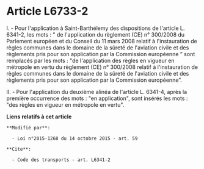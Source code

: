 # Article L6733-2

I. - Pour l'application à Saint-Barthélemy des dispositions de l'article L. 6341-2, les mots : " de l'application du
règlement (CE) n° 300/2008 du Parlement européen et du Conseil du 11 mars 2008 relatif à l'instauration de règles communes
dans le domaine de la sûreté de l'aviation civile et des règlements pris pour son application par la Commission européenne ”
sont remplacés par les mots : "de l'application des règles en vigueur en métropole en vertu du règlement (CE) n° 300/2008
relatif à l'instauration de règles communes dans le domaine de la sûreté de l'aviation civile et des règlements pris pour son
application par la Commission européenne”.

II. - Pour l'application du deuxième alinéa de l'article L. 6341-4, après la première occurrence des mots : "en application",
sont insérés les mots : "des règles en vigueur en métropole en vertu".

**Liens relatifs à cet article**

	**Modifié par**:

	  - Loi n°2015-1268 du 14 octobre 2015 - art. 59

	**Cite**:

	  - Code des transports - art. L6341-2
